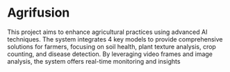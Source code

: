 # Agrifusion
This project aims to enhance agricultural practices using advanced AI techniques. The system integrates 4 key models to provide comprehensive solutions for farmers, focusing on soil health, plant texture analysis, crop counting, and disease detection. By leveraging video frames and image analysis, the system offers real-time monitoring and insights
